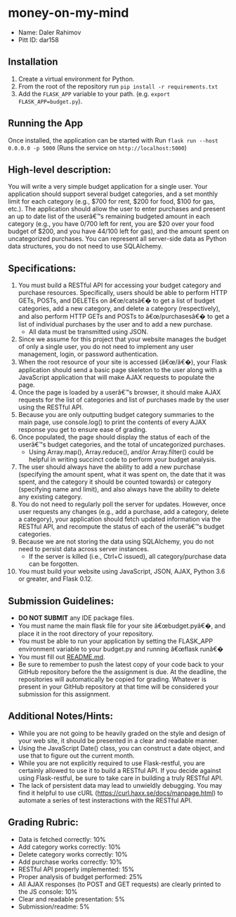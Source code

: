 # money-on-my-mind 

*   Name: Daler Rahimov
*   Pitt ID: dar158

## Installation

1. Create a virtual environment for Python.
2. From the root of the repository run `pip install -r requirements.txt`
3. Add the `FLASK_APP` variable to your path. (e.g. `export FLASK_APP=budget.py`).

## Running the App

Once installed, the application can be started with Run `flask run --host 0.0.0.0 -p 5000` (Runs the service on `http://localhost:5000`)


## High-level description:

You will write a very simple budget application for a single user. Your application should support several budget categories, and a set monthly limit for each category (e.g., $700 for rent, $200 for food, $100 for gas, etc.). The application should allow the user to enter purchases and present an up to date list of the userâ€™s remaining budgeted amount in each category (e.g., you have $0/$700 left for rent, you are $20 over your food budget of $200, and you have $44/$100 left for gas), and the amount spent on uncategorized purchases. You can represent all server-side data as Python data structures, you do not need to use SQLAlchemy.

## Specifications:

1.  You must build a RESTful API for accessing your budget category and purchase resources. Specifically, users should be able to perform HTTP GETs, POSTs, and DELETEs on â€œ/catsâ€� to get a list of budget categories, add a new category, and delete a category (respectively), and also perform HTTP GETs and POSTs to â€œ/purchasesâ€� to get a list of individual purchases by the user and to add a new purchase.
    *   All data must be transmitted using JSON.
2.  Since we assume for this project that your website manages the budget of only a single user, you do not need to implement any user management, login, or password authentication.
3.  When the root resource of your site is accessed (â€œ/â€�), your Flask application should send a basic page skeleton to the user along with a JavaScript application that will make AJAX requests to populate the page.
4.  Once the page is loaded by a userâ€™s browser, it should make AJAX requests for the list of categories and list of purchases made by the user using the RESTful API.
5.  Because you are only outputting budget category summaries to the main page, use console.log() to print the contents of every AJAX response you get to ensure ease of grading.
6.  Once populated, the page should display the status of each of the userâ€™s budget categories, and the total of uncategorized purchases.
    *   Using Array.map(), Array.reduce(), and/or Array.filter() could be helpful in writing succinct code to perform your budget analysis.
7.  The user should always have the ability to add a new purchase (specifying the amount spent, what it was spent on, the date that it was spent, and the category it should be counted towards) or category (specifying name and limit), and also always have the ability to delete any existing category.
8.  You do not need to regularly poll the server for updates. However, once user requests any changes (e.g., add a purchase, add a category, delete a category), your application should fetch updated information via the RESTful API, and recompute the status of each of the userâ€™s budget categories.
9.  Because we are not storing the data using SQLAlchemy, you do not need to persist data across server instances.
    *   If the server is killed (i.e., Ctrl+C issued), all category/purchase data can be forgotten.
10.  You must build your website using JavaScript, JSON, AJAX, Python 3.6 or greater, and Flask 0.12.

## Submission Guidelines:

*   **DO NOT SUBMIT** any IDE package files.
*   You must name the main flask file for your site â€œbudget.pyâ€�, and place it in the root directory of your repository.
*   You must be able to run your application by setting the FLASK_APP environment variable to your budget.py and running â€œflask runâ€�
*   You must fill out [README.md](../errata/readme.html).
*   Be sure to remember to push the latest copy of your code back to your GitHub repository before the the assignment is due. At the deadline, the repositories will automatically be copied for grading. Whatever is present in your GitHub repository at that time will be considered your submission for this assignment.

## Additional Notes/Hints:

*   While you are not going to be heavily graded on the style and design of your web site, it should be presented in a clear and readable manner.
*   Using the JavaScript Date() class, you can construct a date object, and use that to figure out the current month.
*   While you are not explicitly required to use Flask-restful, you are certainly allowed to use it to build a RESTful API. If you decide against using Flask-restful, be sure to take care in building a truly RESTful API.
*   The lack of persistent data may lead to unwieldly debugging. You may find it helpful to use cURL (https://curl.haxx.se/docs/manpage.html) to automate a series of test insteractions with the RESTful API.

## Grading Rubric:

*   Data is fetched correctly: 10%
*   Add category works correctly: 10%
*   Delete category works correctly: 10%
*   Add purchase works correctly: 10%
*   RESTful API properly implemented: 15%
*   Proper analysis of budget performed: 25%
*   All AJAX responses (to POST and GET requests) are clearly printed to the JS console: 10%
*   Clear and readable presentation: 5%
*   Submission/readme: 5%
